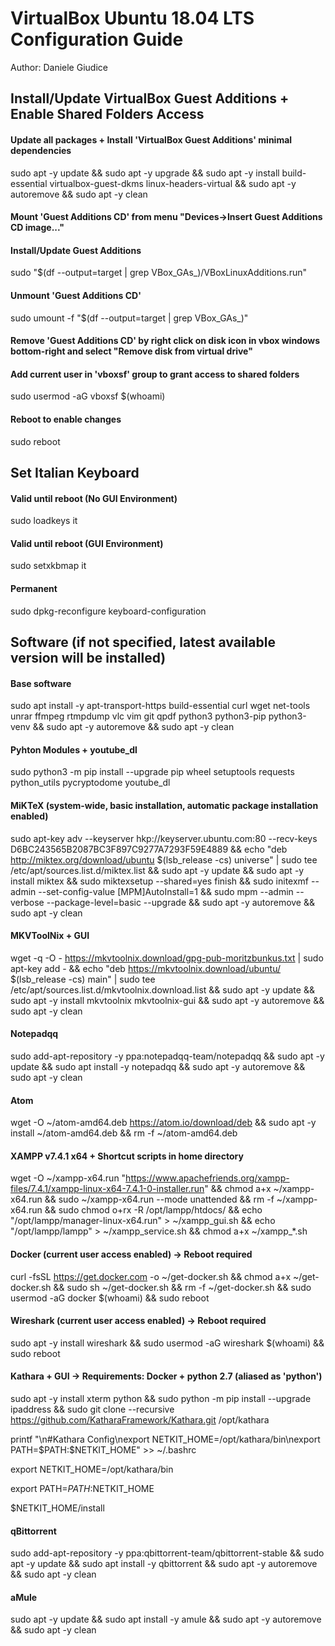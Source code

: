 # VirtualBox Ubuntu 18.04 LTS Configuration Guide

Author: Daniele Giudice

## Install/Update VirtualBox Guest Additions + Enable Shared Folders Access

#### Update all packages + Install 'VirtualBox Guest Additions' minimal dependencies
sudo apt -y update && sudo apt -y upgrade && sudo apt -y install build-essential virtualbox-guest-dkms linux-headers-virtual && sudo apt -y autoremove && sudo apt -y clean

#### Mount 'Guest Additions CD' from menu "Devices->Insert Guest Additions CD image..."

#### Install/Update Guest Additions
sudo "$(df --output=target | grep VBox_GAs_)/VBoxLinuxAdditions.run"

#### Unmount 'Guest Additions CD'
sudo umount -f "$(df --output=target | grep VBox_GAs_)"

#### Remove 'Guest Additions CD' by right click on disk icon in vbox windows bottom-right and select "Remove disk from virtual drive"

#### Add current user in 'vboxsf' group to grant access to shared folders
sudo usermod -aG vboxsf $(whoami)

#### Reboot to enable changes
sudo reboot

## Set Italian Keyboard

#### Valid until reboot (No GUI Environment)
sudo loadkeys it

#### Valid until reboot (GUI Environment)
sudo setxkbmap it

#### Permanent
sudo dpkg-reconfigure keyboard-configuration

## Software (if not specified, latest available version will be installed)

#### Base software
sudo apt install -y apt-transport-https build-essential curl wget net-tools unrar ffmpeg rtmpdump vlc vim git qpdf python3 python3-pip python3-venv && sudo apt -y autoremove && sudo apt -y clean

#### Pyhton Modules + youtube_dl
sudo python3 -m pip install --upgrade pip wheel setuptools requests python_utils pycryptodome youtube_dl

#### MiKTeX (system-wide, basic installation, automatic package installation enabled)
sudo apt-key adv --keyserver hkp://keyserver.ubuntu.com:80 --recv-keys D6BC243565B2087BC3F897C9277A7293F59E4889 && echo "deb http://miktex.org/download/ubuntu $(lsb_release -cs) universe" | sudo tee /etc/apt/sources.list.d/miktex.list && sudo apt -y update && sudo apt -y install miktex && sudo miktexsetup --shared=yes finish && sudo initexmf --admin --set-config-value [MPM]AutoInstall=1 && sudo mpm --admin --verbose --package-level=basic --upgrade && sudo apt -y autoremove && sudo apt -y clean

#### MKVToolNix + GUI
wget -q -O - https://mkvtoolnix.download/gpg-pub-moritzbunkus.txt | sudo apt-key add - && echo "deb https://mkvtoolnix.download/ubuntu/ $(lsb_release -cs) main" | sudo tee /etc/apt/sources.list.d/mkvtoolnix.download.list && sudo apt -y update && sudo apt -y install mkvtoolnix mkvtoolnix-gui && sudo apt -y autoremove && sudo apt -y clean

#### Notepadqq
sudo add-apt-repository -y ppa:notepadqq-team/notepadqq && sudo apt -y update && sudo apt install -y notepadqq && sudo apt -y autoremove && sudo apt -y clean

#### Atom
wget -O ~/atom-amd64.deb https://atom.io/download/deb && sudo apt -y install ~/atom-amd64.deb && rm -f ~/atom-amd64.deb

#### XAMPP v7.4.1 x64 + Shortcut scripts in home directory
wget -O ~/xampp-x64.run "https://www.apachefriends.org/xampp-files/7.4.1/xampp-linux-x64-7.4.1-0-installer.run" && chmod a+x ~/xampp-x64.run && sudo ~/xampp-x64.run --mode unattended && rm -f ~/xampp-x64.run && sudo chmod o+rx -R /opt/lampp/htdocs/ && echo "/opt/lampp/manager-linux-x64.run" > ~/xampp_gui.sh && echo "/opt/lampp/lampp" > ~/xampp_service.sh && chmod a+x ~/xampp_*.sh

#### Docker (current user access enabled) -> Reboot required
curl -fsSL https://get.docker.com -o ~/get-docker.sh && chmod a+x ~/get-docker.sh && sudo sh ~/get-docker.sh && rm -f ~/get-docker.sh && sudo usermod -aG docker $(whoami) && sudo reboot

#### Wireshark (current user access enabled) -> Reboot required
sudo apt -y install wireshark && sudo usermod -aG wireshark $(whoami) && sudo reboot

#### Kathara + GUI -> Requirements: Docker + python 2.7 (aliased as 'python')
sudo apt -y install xterm python && sudo python -m pip install --upgrade ipaddress && sudo git clone --recursive https://github.com/KatharaFramework/Kathara.git /opt/kathara

printf "\n#Kathara Config\nexport NETKIT_HOME=/opt/kathara/bin\nexport PATH=\$PATH:\$NETKIT_HOME" >> ~/.bashrc

export NETKIT_HOME=/opt/kathara/bin

export PATH=$PATH:$NETKIT_HOME

$NETKIT_HOME/install

#### qBittorrent
sudo add-apt-repository -y ppa:qbittorrent-team/qbittorrent-stable && sudo apt -y update && sudo apt install -y qbittorrent && sudo apt -y autoremove && sudo apt -y clean

#### aMule
sudo apt -y update && sudo apt install -y amule && sudo apt -y autoremove && sudo apt -y clean
